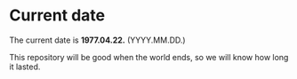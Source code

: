 # Current date

The current date is **1977.04.22.** (YYYY.MM.DD.)

This repository will be good when the world ends, so we will know how long it lasted.